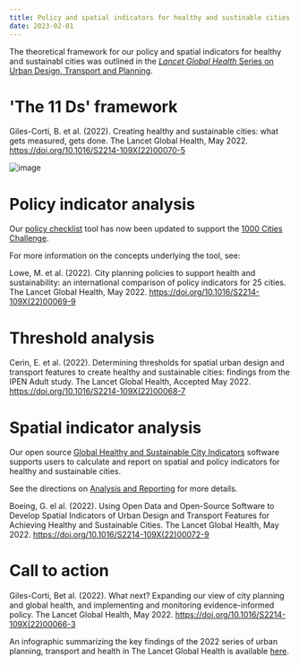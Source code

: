 ```yaml
---
title: Policy and spatial indicators for healthy and sustinable cities
date: 2023-02-01
---
```

The theoretical framework for our policy and spatial indicators for healthy and sustainabl cities was outlined in the [*Lancet Global Health* Series on Urban Design, Transport and Planning](https://www.thelancet.com/series/urban-design-2022).

# 'The 11 Ds' framework
Giles-Corti, B. et al. (2022). Creating healthy and sustainable cities: what gets measured, gets done. The Lancet Global Health, May 2022. https://doi.org/10.1016/S2214-109X(22)00070-5

![image](https://ars.els-cdn.com/content/image/1-s2.0-S2214109X22000663-gr1.jpg)

# Policy indicator analysis
Our [policy checklist](resources/GOHSC_urban_policy_checklist_v1.0.0.xlsx) tool has now been updated to support the [1000 Cities Challenge](https://www.healthysustainablecities.org/1000cities).

For more information on the concepts underlying the tool, see:

Lowe, M. et al. (2022). City planning policies to support health and sustainability: an international comparison of policy indicators for 25 cities. The Lancet Global Health, May 2022. https://doi.org/10.1016/S2214-109X(22)00069-9


# Threshold analysis
Cerin, E. et al. (2022). Determining thresholds for spatial urban design and transport features to create healthy and sustainable cities: findings from the IPEN Adult study. The Lancet Global Health, Accepted May 2022. https://doi.org/10.1016/S2214-109X(22)00068-7

# Spatial indicator analysis
Our open source [Global Healthy and Sustainable City Indicators](https://github.com/global-healthy-liveable-cities/global-indicators) software supports users to calculate and report on spatial and policy indicators for healthy and sustainable cities.  

See the directions on [Analysis and Reporting](2023/02/01/software/) for more details.

Boeing, G. el al. (2022). Using Open Data and Open-Source Software to Develop Spatial Indicators of Urban Design and Transport Features for Achieving Healthy and Sustainable Cities. The Lancet Global Health, May 2022. https://doi.org/10.1016/S2214-109X(22)00072-9

# Call to action
Giles-Corti, Bet al. (2022). What next? Expanding our view of city planning and global health, and implementing and monitoring evidence-informed policy. The Lancet Global Health, May 2022. https://doi.org/10.1016/S2214-109X(22)00066-3

An infographic summarizing the key findings of the 2022 series of urban planning, transport and health in The Lancet Global Health is available [here](https://www.thelancet.com/pb-assets/Lancet/infographics/urban-design-2022/urban-design-2022.pdf).
